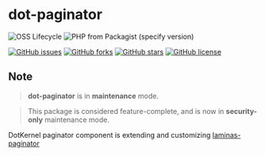 # dot-paginator


![OSS Lifecycle](https://img.shields.io/osslifecycle/dotkernel/dot-paginator)
![PHP from Packagist (specify version)](https://img.shields.io/packagist/php-v/dotkernel/dot-paginator/2.9.2)

[![GitHub issues](https://img.shields.io/github/issues/dotkernel/dot-paginator)](https://github.com/dotkernel/dot-paginator/issues)
[![GitHub forks](https://img.shields.io/github/forks/dotkernel/dot-paginator)](https://github.com/dotkernel/dot-paginator/network)
[![GitHub stars](https://img.shields.io/github/stars/dotkernel/dot-paginator)](https://github.com/dotkernel/dot-paginator/stargazers)
[![GitHub license](https://img.shields.io/github/license/dotkernel/dot-paginator)](https://github.com/dotkernel/dot-paginator/blob/2.0/LICENSE.md)

## Note
> **dot-paginator**  is in **maintenance** mode.

> This package is considered feature-complete, and is now in **security-only** maintenance mode.

DotKernel paginator component is extending and customizing [laminas-paginator](https://github.com/laminas/laminas-paginator)


